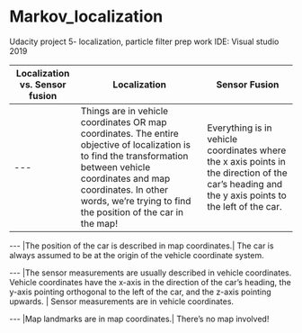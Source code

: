 # Markov_localization
Udacity project 5- localization, particle filter prep work 
IDE: Visual studio 2019

Localization vs. Sensor fusion | Localization                                                                                           | Sensor Fusion 
---                            | ---          | --- 
---                            | Things are in vehicle coordinates OR map coordinates. The entire objective of localization is to find the transformation between vehicle coordinates and map coordinates. In other words, we’re trying to find the position of the car in the map!|	Everything is in vehicle coordinates where the x axis points in the direction of the car’s heading and the y axis points to the left of the car.

---                            |The position of the car is described in map coordinates.|	The car is always assumed to be at the origin of the vehicle coordinate system.

---                            |The sensor measurements are usually described in vehicle coordinates. Vehicle coordinates have the x-axis in the direction of the car’s heading, the y-axis pointing orthogonal to the left of the car, and the z-axis pointing upwards.	| Sensor measurements are in vehicle coordinates.

---                            |Map landmarks are in map coordinates.|	There’s no map involved!
